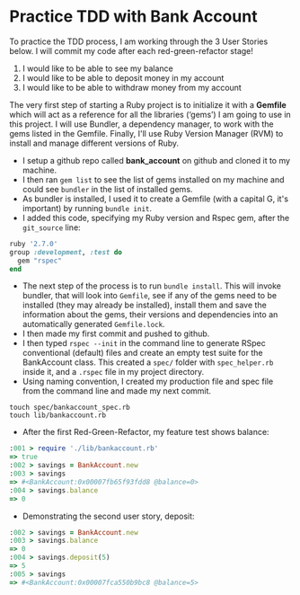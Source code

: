 # Practice TDD with Bank Account

To practice the TDD process, I am working through the 3 User Stories below. I will commit my code after each red-green-refactor stage!

1. I would like to be able to see my balance
2. I would like to be able to deposit money in my account
3. I would like to be able to withdraw money from my account

The very first step of starting a Ruby project is to initialize it with a **Gemfile** which will act as a reference for all the libraries (‘gems’) I am going to use in this project. I will use Bundler, a dependency manager, to work with the gems listed in the Gemfile. Finally, I'll use Ruby Version Manager (RVM) to install and manage different versions of Ruby.

- I setup a github repo called **bank_account** on github and cloned it to my machine.  
- I then ran  `gem list`  to see the list of gems installed on my machine and could see  `bundler`  in the list of installed gems.    
-   As bundler is installed, I used it to create a Gemfile (with a capital G, it's important)  by running  `bundle init`.
- I added this code, specifying my Ruby version and Rspec gem, after the  `git_source`  line:
```ruby
ruby '2.7.0'
group :development, :test do
  gem "rspec"
end
```
- The next step of the process is to run `bundle install`. This will invoke bundler, that will look into `Gemfile`, see if any of the gems need to be installed (they may already be installed), install them and save the information about the gems, their versions and dependencies into an automatically generated `Gemfile.lock`.
- I then made my first commit and pushed to github.
- I then typed `rspec --init` in the command line to generate RSpec conventional (default) files and create an empty test suite for the BankAccount class. This created a `spec/` folder with `spec_helper.rb` inside it, and a `.rspec` file in my project directory.
- Using naming convention, I created my production file and spec file from the command line and made my next commit.

```
touch spec/bankaccount_spec.rb
touch lib/bankaccount.rb
```

- After the first Red-Green-Refactor, my feature test shows balance:
```ruby
:001 > require './lib/bankaccount.rb'
=> true
:002 > savings = BankAccount.new
:003 > savings
=> #<BankAccount:0x00007fb65f93fdd8 @balance=0>
:004 > savings.balance
=> 0
```
- Demonstrating the second user story, deposit: 
```ruby
:002 > savings = BankAccount.new
:003 > savings.balance
=> 0
:004 > savings.deposit(5)
=> 5
:005 > savings
=> #<BankAccount:0x00007fca550b9bc8 @balance=5>
```
